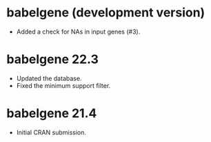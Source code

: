 # babelgene (development version)

* Added a check for NAs in input genes (#3).

# babelgene 22.3

* Updated the database.
* Fixed the minimum support filter.

# babelgene 21.4

* Initial CRAN submission.
